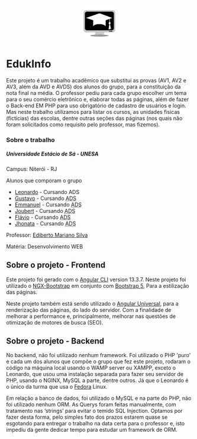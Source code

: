 <div style="text-align: center">
  <img src="src/assets/images/logo.svg" alt="logo" title="Logotipo da escola fake feita pelo Emanuel" style="width: 100px;">
</div>

# EdukInfo

Este projeto é um trabalho acadêmico que substitui as provas (AV1, AV2 e AV3, além da AVD e AVDS) dos alunos do grupo, para a constituição da nota final na média.
O professor pediu para cada grupo escolher um tema para o seu comércio eletrônico e, elaborar todas as páginas, além de fazer o Back-end EM PHP para uso obrigatório de cadastro de usuários e login.
Mas neste trabalho utilizamos para listar os cursos, as unidades fisicas (fictícias) das escolas, dentre outras seções das páginas (nos quais não foram solicitados como requisito pelo professor, mas fizemos).

### Sobre o trabalho
##### Universidade Estácio de Sá - UNESA
Campus: Niterói - RJ

Alunos que comporam o grupo
  * [Leonardo](https://www.linkedin.com/in/leonardo-nicolas-sales-dias-2a3892149/) - Cursando ADS
  * [Gustavo]() - Cursando <abbr title="Análise e Desenvolvimento de Sistemas">ADS</abbr>
  * [Emmanuel]() - Cursando <abbr title="Análise e Desenvolvimento de Sistemas">ADS</abbr>
  * [Joubert]() - Cursando <abbr title="Análise e Desenvolvimento de Sistemas">ADS</abbr>
  * [Flávio]() - Cursando <abbr title="Análise e Desenvolvimento de Sistemas">ADS</abbr>
  * [Jhonata]() - Cursando <abbr title="Análise e Desenvolvimento de Sistemas">ADS</abbr>


Professor: [Ediberto Mariano Silva]()

Matéria: Desenvolvimento WEB


## Sobre o projeto - Frontend
Este projeto foi gerado com o [Angular CLI](https://github.com/angular/angular-cli) version 13.3.7.
Neste projeto foi utilizado o [NGX-Bootstrap](https://valor-software.com/ngx-bootstrap/) em conjunto com [Bootstrap 5](https://getbootstrap.com/), Para a estilização das páginas.

Neste projeto também está sendo utilizado o [Angular Universal](https://angular.io/universal), para a renderização das páginas, do lado do servidor. Com a finalidade de melhorar a performance e, principalmente, melhorar nas questões de otimização de motores de busca (SEO).

## Sobre o projeto - Backend
No backend, não foi utilizado nenhum framework. 
Foi utilizado o PHP 'puro' e cada um dos alunos que compõe o grupo que fez este projeto, rodaram o código na máquina local usando o WAMP server ou XAMPP, exceto o Leonardo, que usou uma instalação separada para fazer seu servidor de PHP, usando o NGINX, MySQL a parte, dentre outros.
Já que o Leonardo é o único da turma que usa o [Fedora](https://fedoraproject.org/) Linux.

Em relação a banco de dados, foi utilizado o MySQL e na parte do PHP, não foi utilizado nenhum ORM.
As Querys foram feitas manualmente, com tratamento nas ‘strings’ para evitar o temido SQL Injection.
Optamos por fazer desta forma, pelo simples fato dos prazos estarem quase se esgotando para entregar o trabalho na data certa para o professor e, isto impediu da gente dedicar tempo para estudar um framework de ORM.


<!-- Gerado pelo Angular CLI:  
## Development server
Run `ng serve` for a dev server. Navigate to `http://localhost:4200/`. The application will automatically reload if you change any of the source files.

## Code scaffolding
Run `ng generate component component-name` to generate a new component. You can also use `ng generate directive|pipe|service|class|guard|interface|enum|module`.

## Build
Run `ng build` to build the project. The build artifacts will be stored in the `dist/` directory.

## Running unit tests
Run `ng test` to execute the unit tests via [Karma](https://karma-runner.github.io).

## Running end-to-end tests
Run `ng e2e` to execute the end-to-end tests via a platform of your choice. To use this command, you need to first add a package that implements end-to-end testing capabilities.

## Further help
To get more help on the Angular CLI use `ng help` or go check out the [Angular CLI Overview and Command Reference](https://angular.io/cli) page.
-->
